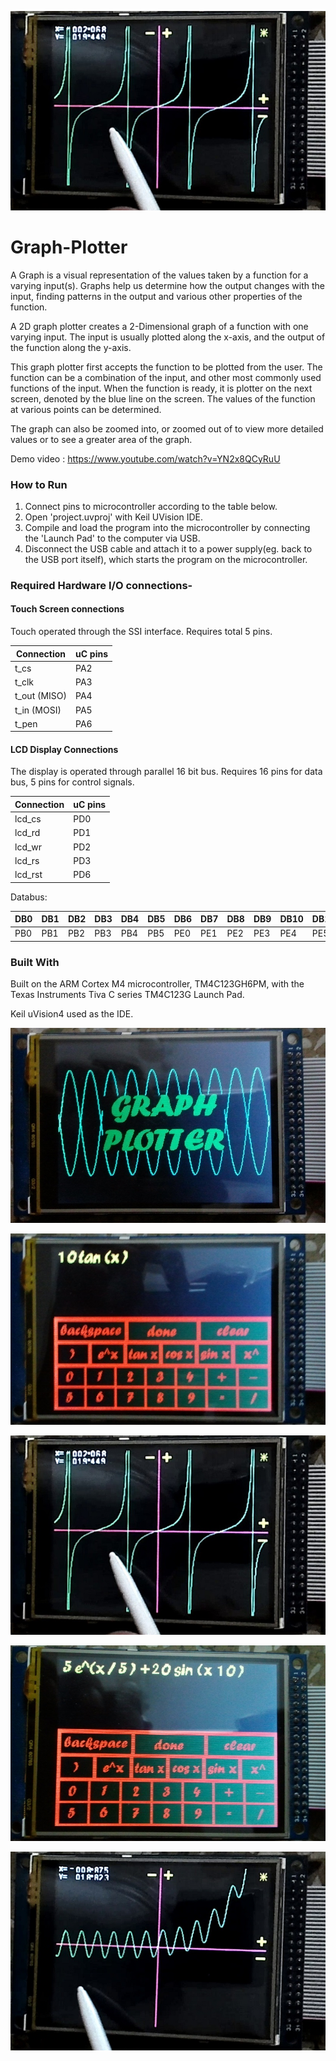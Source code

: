 ![Tan](screenshots/s3.jpg?raw=true "Tan")

# Graph-Plotter


A Graph is a visual representation of the values taken by a function for a varying input(s).
Graphs help us determine how the output changes with the input, finding patterns in the output and various other properties of the function.

A 2D graph plotter creates a 2-Dimensional graph of a function with one varying input. The input is usually plotted along the x-axis, and the output of the function along the y-axis.

This graph plotter first accepts the function to be plotted from the user. The function can be a combination of the input, and other most commonly used functions of the input.
When the function is ready, it is plotter on the next screen, denoted by the blue line on the screen. The values of the function at various points can be determined.

The graph can also be zoomed into, or zoomed out of to view more detailed values or to see a greater area of the graph.

Demo video : https://www.youtube.com/watch?v=YN2x8QCyRuU

### How to Run

1. Connect pins to microcontroller according to the table below.
2. Open 'project.uvproj' with Keil UVision IDE.
3. Compile and load the program into the microcontroller by connecting the 'Launch Pad' to the computer via USB.
4. Disconnect the USB cable and attach it to a power supply(eg. back to the USB port itself), which starts the program on the microcontroller.


### Required Hardware I/O connections-

#### Touch Screen connections

Touch operated through the SSI interface. Requires total 5 pins.

| Connection	| uC pins |
|-------------|---------|
| t_cs | PA2 |
| t_clk | PA3 |
| t_out (MISO) | PA4 |
| t_in (MOSI) | PA5 |
| t_pen | PA6 |

#### LCD Display Connections

The display is operated through parallel 16 bit bus. Requires 16 pins for data bus, 5 pins for control signals.

| Connection	| uC pins |
|-------------|---------|
| lcd_cs | PD0 |
| lcd_rd | PD1 |
| lcd_wr | PD2 |
| lcd_rs | PD3 |
| lcd_rst | PD6 |

Databus:

| DB0	| DB1	| DB2	| DB3	| DB4	| DB5	| DB6	| DB7	| DB8	| DB9	| DB10	| DB11	| DB12	| DB13	| DB14	| DB15	|
|-----|-----|-----|-----|-----|-----|-----|-----|-----|-----|-----|-----|-----|-----|-----|-----|
| PB0 | PB1 | PB2 | PB3 | PB4 | PB5 | PE0 | PE1 | PE2 | PE3 | PE4 | PE5 | PC4 | PC5 | PC6 | PC7 |


### Built With
Built on the ARM Cortex M4 microcontroller, TM4C123GH6PM, with the Texas Instruments Tiva C series TM4C123G Launch Pad. 

Keil uVision4 used as the IDE.

![](screenshots/s1.jpg?raw=true)

![](screenshots/s2.jpg?raw=true)

![](screenshots/s3.jpg?raw=true)

![](screenshots/s4.jpg?raw=true)

![](screenshots/s5.jpg?raw=true)
